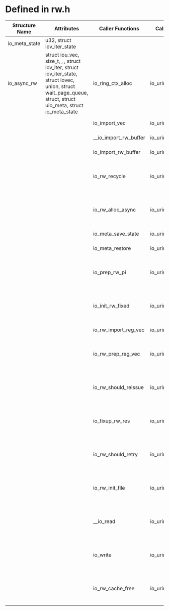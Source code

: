 # Defined in rw.h

| Structure Name | Attributes | Caller Functions | Caller Source | Usage |
| - | - | - | - | - |
| io_meta_state | u32, struct iov_iter_state 
| io_async_rw | struct iou_vec, size_t, , , struct iov_iter, struct iov_iter_state, struct iovec, union, struct wait_page_queue, struct, struct uio_meta, struct io_meta_state | io_ring_ctx_alloc | io_uring/io_uring.c | function parameter |
| | | io_import_vec | io_uring/rw.c | function parameter |
| | | __io_import_rw_buffer | io_uring/rw.c | function parameter |
| | | io_import_rw_buffer | io_uring/rw.c | function parameter |
| | | io_rw_recycle | io_uring/rw.c | initialized local variable, function parameter |
| | | io_rw_alloc_async | io_uring/rw.c | declared local variable, function parameter |
| | | io_meta_save_state | io_uring/rw.c | function parameter |
| | | io_meta_restore | io_uring/rw.c | function parameter |
| | | io_prep_rw_pi | io_uring/rw.c | declared local variable, function parameter |
| | | io_init_rw_fixed | io_uring/rw.c | initialized local variable, function parameter |
| | | io_rw_import_reg_vec | io_uring/rw.c | function parameter |
| | | io_rw_prep_reg_vec | io_uring/rw.c | initialized local variable, function parameter |
| | | io_rw_should_reissue | io_uring/rw.c | initialized local variable, function parameter |
| | | io_fixup_rw_res | io_uring/rw.c | initialized local variable, function parameter |
| | | io_rw_should_retry | io_uring/rw.c | initialized local variable, function parameter |
| | | io_rw_init_file | io_uring/rw.c | initialized local variable, function parameter |
| | | __io_read | io_uring/rw.c | initialized local variable, function parameter |
| | | io_write | io_uring/rw.c | initialized local variable, function parameter |
| | | io_rw_cache_free | io_uring/rw.c | initialized local variable, function parameter |
